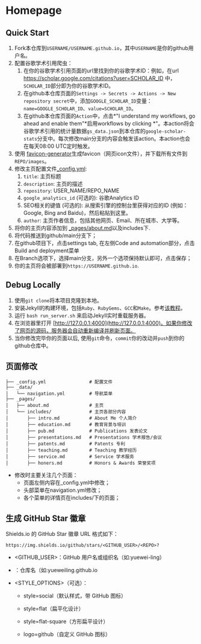 # Homepage

## Quick Start
1. Fork本仓库到`USERNAME/USERNAME.github.io`，其中`USERNAME`是你的github用户名。
1. 配置谷歌学术引用爬虫：
    1. 在你的谷歌学术引用页面的url里找到你的谷歌学术ID：例如，在url https://scholar.google.com/citations?user=SCHOLAR_ID 中，`SCHOLAR_ID`部分即为你的谷歌学术ID。
    1. 在github本仓库页面的`Settings -> Secrets -> Actions -> New repository secret`中，添加`GOOGLE_SCHOLAR_ID`变量：`name=GOOGLE_SCHOLAR_ID`、`value=SCHOLAR_ID`。
    1. 在github本仓库页面的`Action`中，点击*"I understand my workflows, go ahead and enable them"*启用workflows by clicking *"。本action将会谷歌学术引用的统计量数据`gs_data.json`到本仓库的`google-scholar-stats`分支中。每次修改main分支的内容会触发该action。本action也会在每天08:00 UTC定时触发。
1. 使用 [favicon-generator](https://redketchup.io/favicon-generator)生成favicon（网页icon文件），并下载所有文件到`REPO/images`。
1. 修改主页配置文件[_config.yml](_config.yml):
    1. `title`: 主页标题
    1. `description`: 主页的描述
    1. `repository`: USER_NAME/REPO_NAME  
    1. `google_analytics_id` (可选的): 谷歌Analytics ID
    1. SEO相关的键值 (可选的): 从搜索引擎的控制台里获得对应的ID (例如：Google, Bing and Baidu)，然后粘贴到这里。
    1. `author`: 主页作者信息，包括其他网页、Email、所在城市、大学等。
1. 将你的主页内容添加到 [_pages/about.md](_pages/about.md)以及includes下.
1. 将代码推送到github/main分支下；
1. 在github项目下，点击settings tab, 在左侧Code and automation部分，点击Build and deployment菜单
1. 在Branch选项下，选择main分支，另外一个选项保持默认即可，点击保存；
1. 你的主页将会被部署到`https://USERNAME.github.io`.

## Debug Locally

1. 使用`git clone`将本项目克隆到本地。
1. 安装Jekyll的构建环境，包括`Ruby`、`RubyGems`、`GCC`和`Make`。参考[该教程](https://jekyllrb.com/docs/installation/#requirements)。
1. 运行 `bash run_server.sh` 来启动Jekyll实时重载服务器。
1. 在浏览器里打开 [http://127.0.0.1:4000](http://127.0.0.1:4000)。如果你修改了网页的源码，服务器会自动重新编译并刷新页面。
1. 当你修改完毕你的页面以后, 使用`git`命令，`commit`你的改动并`push`到你的github仓库中。

## 页面修改
```
├── _config.yml                # 配置文件
├── _data/
│   └── navigation.yml         # 导航菜单
├── _pages/
│   ├── about.md               # 主页
│   └── includes/              # 主页各部分内容
│       ├── intro.md           # About Me 个人简介
│       ├── education.md       # 教育背景与培训
│       ├── pub.md             # Publications 发表论文
│       ├── presentations.md   # Presentations 学术报告/会议
│       ├── patents.md         # Patents 专利
│       ├── teaching.md        # Teaching 教学经历
│       ├── service.md         # Service 学术服务
│       ├── honers.md          # Honors & Awards 荣誉奖项
```
- 修改时主要关注几个页面：
    - 页面左侧内容在_config.yml中修改；
    - 头部菜单在navigation.yml修改；
    - 各个菜单的详情页在includes/下的页面；

## 生成 GitHub Star 徽章
Shields.io 的 GitHub Star 徽章 URL 格式如下：

```text
https://img.shields.io/github/stars/<GITHUB_USER>/<REPO>?
```
- <GITHUB_USER>：GitHub 用户名或组织名（如:yuewei-ling）

- <REPO>：仓库名（如:yueweiling.github.io

- <STYLE_OPTIONS>（可选）：

    - style=social（默认样式，带 GitHub 图标）

    - style=flat（扁平化设计）

    - style=flat-square（方形扁平设计）

    - logo=github（自定义 GitHub 图标）